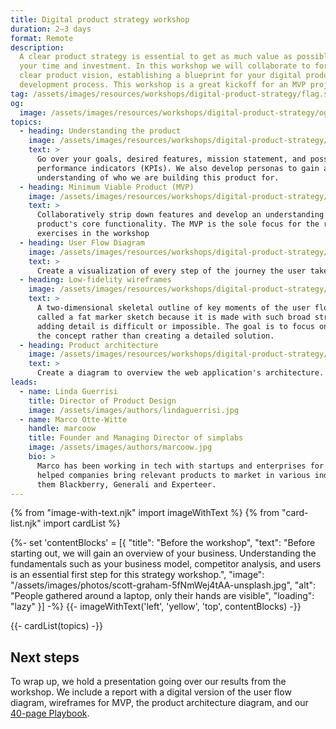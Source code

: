 ```yaml
---
title: Digital product strategy workshop
duration: 2–3 days
format: Remote
description:
  A clear product strategy is essential to get as much value as possible for
  your time and investment. In this workshop we will collaborate to formulate a
  clear product vision, establishing a blueprint for your digital product's
  development process. This workshop is a great kickoff for an MVP project.
tag: /assets/images/resources/workshops/digital-product-strategy/flag.svg
og:
  image: /assets/images/resources/workshops/digital-product-strategy/og-image.png
topics:
  - heading: Understanding the product
    image: /assets/images/resources/workshops/digital-product-strategy/search.svg
    text: >
      Go over your goals, desired features, mission statement, and possible key
      performance indicators (KPIs). We also develop personas to gain a better
      understanding of who we are building this product for.
  - heading: Minimum Viable Product (MVP)
    image: /assets/images/resources/workshops/digital-product-strategy/crosshair.svg
    text: >
      Collaboratively strip down features and develop an understanding of the
      product's core functionality. The MVP is the sole focus for the rest of the
      exercises in the workshop
  - heading: User Flow Diagram
    image: /assets/images/resources/workshops/digital-product-strategy/user.svg
    text: >
      Create a visualization of every step of the journey the user takes from the
  - heading: Low-fidelity wireframes
    image: /assets/images/resources/workshops/digital-product-strategy/compass.svg
    text: >
      A two-dimensional skeletal outline of key moments of the user flow diagram. Also
      called a fat marker sketch because it is made with such broad strokes that
      adding detail is difficult or impossible. The goal is to focus on communicating
      the concept rather than creating a detailed solution.
  - heading: Product architecture
    image: /assets/images/resources/workshops/digital-product-strategy/database.svg
    text: >
      Create a diagram to overview the web application's architecture.
leads:
  - name: Linda Guerrisi
    title: Director of Product Design
    image: /assets/images/authors/lindaguerrisi.jpg
  - name: Marco Otte-Witte
    handle: marcoow
    title: Founder and Managing Director of simplabs
    image: /assets/images/authors/marcoow.jpg
    bio: >
      Marco has been working in tech with startups and enterprises for 2 decades. He's
      helped companies bring relevant products to market in various industries – among
      them Blackberry, Generali and Experteer.
---
```


{% from "image-with-text.njk" import imageWithText %}
{% from "card-list.njk" import cardList %}

{%- set 'contentBlocks' = [{
  "title": "Before the workshop",
  "text": "Before starting out, we will gain an overview of your business. Understanding
the fundamentals such as your business model, competitor analysis, and users is
an essential first step for this strategy workshop.",
  "image": "/assets/images/photos/scott-graham-5fNmWej4tAA-unsplash.jpg",
  "alt": "People gathered around a laptop, only their hands are visible",
  "loading": "lazy"
}] -%}
{{- imageWithText('left', 'yellow', 'top', contentBlocks) -}}

{{- cardList(topics) -}}

<!-- main content -->

## Next steps

To wrap up, we hold a presentation going over our results from the workshop. We
include a report with a digital version of the user flow diagram, wireframes for
MVP, the product architecture diagram, and our [40-page Playbook](/playbook/).
